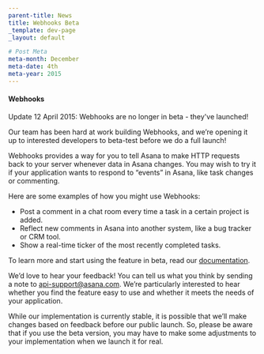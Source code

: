 ```yaml
---
parent-title: News
title: Webhooks Beta
_template: dev-page
_layout: default

# Post Meta
meta-month: December
meta-date: 4th
meta-year: 2015
---
```

#### Webhooks

Update 12 April 2015: Webhooks are no longer in beta - they've launched!

Our team has been hard at work building Webhooks, and we&rsquo;re opening it up to interested developers to beta-test before we do a full launch!

Webhooks provides a way for you to tell Asana to make HTTP requests back to your server whenever data in Asana changes. You may wish to try it if your application wants to respond to &ldquo;events&rdquo; in Asana, like task changes or commenting.

Here are some examples of how you might use Webhooks:

 - Post a comment in a chat room every time a task in a certain project is added.
 - Reflect new comments in Asana into another system, like a bug tracker or CRM tool.
 - Show a real-time ticker of the most recently completed tasks.

To learn more and start using the feature in beta, read our [documentation](/developers/api-reference/webhooks).

We&rsquo;d love to hear your feedback! You can tell us what you think by sending a note to [api-support@asana.com](mailto:api-support@asana.com). We&rsquo;re particularly interested to hear whether you find the feature easy to use and whether it meets the needs of your application.

While our implementation is currently stable, it is possible that we&rsquo;ll make changes based on feedback before our public launch. So, please be aware that if you use the beta version, you may have to make some adjustments to your implementation when we launch it for real.
